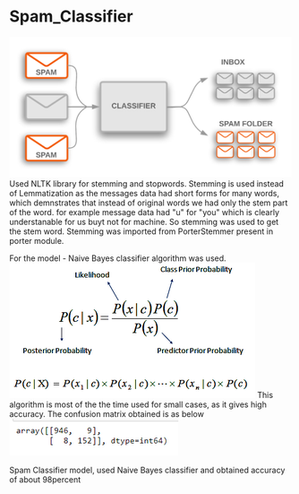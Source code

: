 # Spam_Classifier
<img src = "images/SpamImagereadme.png">
Used NLTK library for stemming and stopwords.
Stemming is used instead of Lemmatization as the messages data had short forms for many words, which demnstrates that instead of original words we had only the stem part of the word.
for example message data had "u" for "you"
which is clearly understanable for us buyt not for machine. So stemming was used to get the stem word. Stemming was imported from PorterStemmer present in porter module.

For the model - Naive Bayes classifier algorithm was used. 
<img src ="images/naivebayes.png">
This algorithm is most of the the time used for small cases, as it gives high accuracy.
The confusion matrix obtained is as below
<img src ="images/confusionmatrix.png">


Spam Classifier model, used Naive Bayes classifier and obtained accuracy of about 98percent
